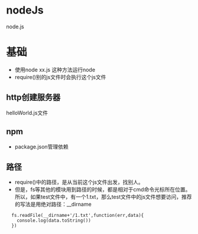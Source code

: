 # nodeJs
node.js

# 基础
* 使用node xx.js 这种方法运行node
* require()别的js文件时会执行这个js文件

## http创建服务器
helloWorld.js文件


## npm
* package.json管理依赖

## 路径
* require()中的路径，是从当前这个js文件出发，找别人。
* 但是，fs等其他的模块用到路径的时候，都是相对于cmd命令光标所在位置。所以，如果test文件中，有一个1.txt，那么test文件中的js文件想要访问，推荐的写法是用绝对路径：__dirname
```
  fs.readFile(__dirname+'/1.txt',function(err,data){
    console.log(data.toString())
  })
```
